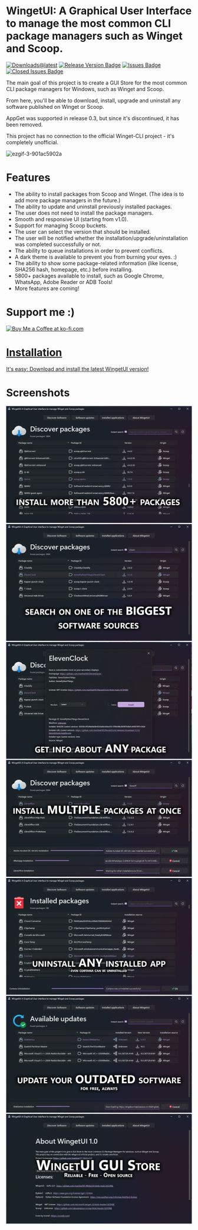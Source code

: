 # WingetUI: A Graphical User Interface to manage the most common CLI package managers such as Winget and Scoop.

[![Downloads@latest](https://img.shields.io/github/downloads/martinet101/WingetUI/total?style=for-the-badge)](https://github.com/martinet101/WingetUI/releases/latest/download/WingetUI.Installer.exe)
[![Release Version Badge](https://img.shields.io/github/v/release/martinet101/WingetUI?style=for-the-badge)](https://github.com/martinet101/WingetUI/releases)
[![Issues Badge](https://img.shields.io/github/issues/martinet101/WingetUI?style=for-the-badge)](https://github.com/martinet101/WingetUI/issues)
[![Closed Issues Badge](https://img.shields.io/github/issues-closed/martinet101/WingetUI?color=%238256d0&style=for-the-badge)](https://github.com/martinet101/WingetUI/issues?q=is%3Aissue+is%3Aclosed)


The main goal of this project is to create a GUI Store for the most common CLI package managers for Windows, such as Winget and Scoop. 

From here, you'll be able to download, install, upgrade and uninstall any software published on Winget or Scoop.

AppGet was supported in release 0.3, but since it's discontinued, it has been removed.

This project has no connection to the official Winget-CLI project - it's completely unofficial.


![ezgif-3-901ac5902a](https://user-images.githubusercontent.com/53119851/169247775-e02ed0b1-ba34-4552-966a-676979d89925.png)


# Features

 - The ability to install packages from Scoop and Winget. (The idea is to add more package managers in the future.)
 - The ability to update and uninstall previously installed packages.
 - The user does not need to install the package managers.
 - Smooth and responsive UI (starting from v1.0).
 - Support for managing Scoop buckets.
 - The user can select the version that should be installed.
 - The user will be notified whether the installation/upgrade/uninstallation was completed successfully or not.
 - The ability to queue installations in order to prevent conflicts.
 - A dark theme is available to prevent you from burning your eyes. :)
 - The ability to show some package-related information (like license, SHA256 hash, homepage, etc.) before installing.
 - 5800+ packages available to install, such as Google Chrome, WhatsApp, Adobe Reader or ADB Tools!
 - More features are coming!

# Support me :)

<a href='https://ko-fi.com/martinet101' target='_blank'><img style='border:0px;height:36px;' src='https://az743702.vo.msecnd.net/cdn/kofi3.png?v=0' border='0' alt='Buy Me a Coffee at ko-fi.com' />


# Installation
 
It's easy: Download and install the [latest WingetUI version!](https://github.com/martinet101/WingetUI/releases/latest/download/WingetUI.Installer.exe)


# Screenshots
 
![alt text](/media/winget_1.png)
![alt text](/media/winget_2.png)
![alt text](/media/winget_3.png)
![alt text](/media/winget_4.png)
![alt text](/media/winget_6.png)
![alt text](/media/winget_5.png)
![alt text](/media/winget_7.png)
